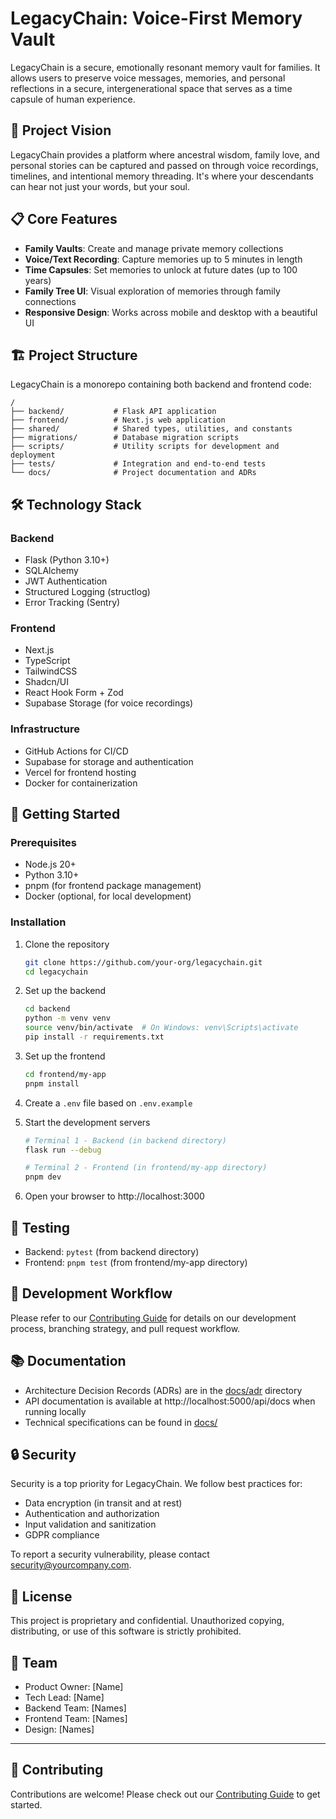 # LegacyChain: Voice-First Memory Vault

LegacyChain is a secure, emotionally resonant memory vault for families. It allows users to preserve voice messages, memories, and personal reflections in a secure, intergenerational space that serves as a time capsule of human experience.

## 🎯 Project Vision

LegacyChain provides a platform where ancestral wisdom, family love, and personal stories can be captured and passed on through voice recordings, timelines, and intentional memory threading. It's where your descendants can hear not just your words, but your soul.

## 📋 Core Features

- **Family Vaults**: Create and manage private memory collections
- **Voice/Text Recording**: Capture memories up to 5 minutes in length
- **Time Capsules**: Set memories to unlock at future dates (up to 100 years)
- **Family Tree UI**: Visual exploration of memories through family connections
- **Responsive Design**: Works across mobile and desktop with a beautiful UI

## 🏗️ Project Structure

LegacyChain is a monorepo containing both backend and frontend code:

```
/
├── backend/           # Flask API application
├── frontend/          # Next.js web application
├── shared/            # Shared types, utilities, and constants
├── migrations/        # Database migration scripts
├── scripts/           # Utility scripts for development and deployment
├── tests/             # Integration and end-to-end tests
└── docs/              # Project documentation and ADRs
```

## 🛠️ Technology Stack

### Backend
- Flask (Python 3.10+)
- SQLAlchemy
- JWT Authentication
- Structured Logging (structlog)
- Error Tracking (Sentry)

### Frontend
- Next.js
- TypeScript
- TailwindCSS
- Shadcn/UI
- React Hook Form + Zod
- Supabase Storage (for voice recordings)

### Infrastructure
- GitHub Actions for CI/CD
- Supabase for storage and authentication
- Vercel for frontend hosting
- Docker for containerization

## 🚀 Getting Started

### Prerequisites
- Node.js 20+
- Python 3.10+
- pnpm (for frontend package management)
- Docker (optional, for local development)

### Installation

1. Clone the repository
   ```bash
   git clone https://github.com/your-org/legacychain.git
   cd legacychain
   ```

2. Set up the backend
   ```bash
   cd backend
   python -m venv venv
   source venv/bin/activate  # On Windows: venv\Scripts\activate
   pip install -r requirements.txt
   ```

3. Set up the frontend
   ```bash
   cd frontend/my-app
   pnpm install
   ```

4. Create a `.env` file based on `.env.example`

5. Start the development servers
   ```bash
   # Terminal 1 - Backend (in backend directory)
   flask run --debug

   # Terminal 2 - Frontend (in frontend/my-app directory)
   pnpm dev
   ```

6. Open your browser to http://localhost:3000

## 🧪 Testing

- Backend: `pytest` (from backend directory)
- Frontend: `pnpm test` (from frontend/my-app directory)

## 🔄 Development Workflow

Please refer to our [Contributing Guide](CONTRIBUTING.md) for details on our development process, branching strategy, and pull request workflow.

## 📚 Documentation

- Architecture Decision Records (ADRs) are in the [docs/adr](docs/adr) directory
- API documentation is available at http://localhost:5000/api/docs when running locally
- Technical specifications can be found in [docs/](docs/)

## 🔒 Security

Security is a top priority for LegacyChain. We follow best practices for:
- Data encryption (in transit and at rest)
- Authentication and authorization
- Input validation and sanitization
- GDPR compliance

To report a security vulnerability, please contact security@yourcompany.com.

## 📄 License

This project is proprietary and confidential. Unauthorized copying, distributing, or use of this software is strictly prohibited.

## 👥 Team

- Product Owner: [Name]
- Tech Lead: [Name]
- Backend Team: [Names]
- Frontend Team: [Names]
- Design: [Names]

---

## 🤝 Contributing

Contributions are welcome! Please check out our [Contributing Guide](CONTRIBUTING.md) to get started.
